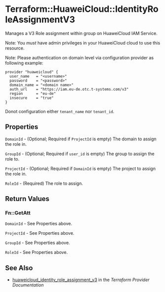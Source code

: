 # Terraform::HuaweiCloud::IdentityRoleAssignmentV3

Manages a V3 Role assignment within group on HuaweiCloud IAM Service.

Note: You _must_ have admin privileges in your HuaweiCloud cloud to use
this resource. 

Note: Please authentication on domain level via configuration
provider as following example:

```hcl
provider "huaweicloud" {
  user_name   = "<username>"
  password    = "<password>"
  domain_name = "<domain name>"
  auth_url    = "https://iam.eu-de.otc.t-systems.com/v3"
  region      = "eu-de"
  insecure    = "true"
}
``` 
Donot configuration either ```tenant_name``` nor ```tenant_id```.

## Properties

`DomainId` - (Optional; Required if `ProjectId` is empty) The domain to assign the role in.

`GroupId` - (Optional; Required if `user_id` is empty) The group to assign the role to.

`ProjectId` - (Optional; Required if `DomainId` is empty) The project to assign the role in.

`RoleId` - (Required) The role to assign.


## Return Values

### Fn::GetAtt

`DomainId` - See Properties above.

`ProjectId` - See Properties above.

`GroupId` - See Properties above.

`RoleId` - See Properties above.

## See Also

* [huaweicloud_identity_role_assignment_v3](https://www.terraform.io/docs/providers/huaweicloud/r/identity_role_assignment_v3.html) in the _Terraform Provider Documentation_